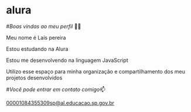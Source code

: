 # alura
#*Boas vindas ao meu perfil* 💙💙

Meu nome é Laís pereira

Estou estudando na Alura

Estou me desenvolvendo na linguagem JavaScript

Utilizo esse espaço para minha organização e compartilhamento dos meu projetos desenvolvidos


#*Você pode entrar em contato comigo*📫

00001084355309sp@al.educacao.sp.gov.br
